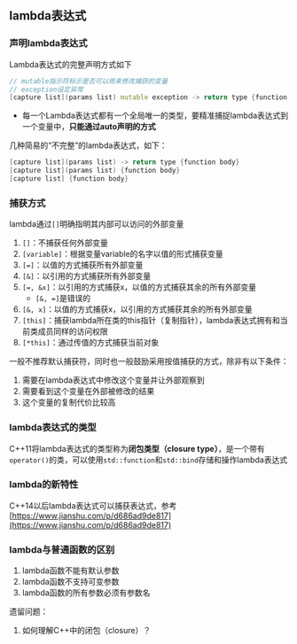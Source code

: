 ## lambda表达式

### 声明lambda表达式
Lambda表达式的完整声明方式如下
```C++
// mutable指示符标示是否可以用来修改捕获的变量
// exception设定异常
[capture list](params list) mutable exception -> return type {function body}
```

* 每一个Lambda表达式都有一个全局唯一的类型，要精准捕捉lambda表达式到一个变量中，**只能通过auto声明的方式**

几种简易的“不完整”的lambda表达式，如下：
```C++
[capture list](params list) -> return type {function body}
[capture list](params list) {function body}
[capture list] {function body}
```

### 捕获方式
lambda通过`[]`明确指明其内部可以访问的外部变量
1. `[]`：不捕获任何外部变量
2. `[variable]`：根据变量variable的名字以值的形式捕获变量
3. `[=]`：以值的方式捕获所有外部变量
4. `[&]`：以引用的方式捕获所有外部变量
5. `[=, &x]`：以引用的方式捕获x，以值的方式捕获其余的所有外部变量
    * `[&, =]`是错误的
6. `[&, x]`：以值的方式捕获x，以引用的方式捕获其余的所有外部变量
7. `[this]`：捕获lambda所在类的this指针（复制指针），lambda表达式拥有和当前类成员同样的访问权限
8. `[*this]`：通过传值的方式捕获当前对象

一般不推荐默认捕获符，同时也一般鼓励采用按值捕获的方式，除非有以下条件：
1. 需要在lambda表达式中修改这个变量并让外部观察到
2. 需要看到这个变量在外部被修改的结果
3. 这个变量的复制代价比较高

### lambda表达式的类型
C++11将lambda表达式的类型称为**闭包类型（closure type）**，是一个带有`operator()`的类，可以使用`std::function`和`std::bind`存储和操作lambda表达式

### lambda的新特性
C++14以后lambda表达式可以捕获表达式，参考[https://www.jianshu.com/p/d686ad9de817](https://www.jianshu.com/p/d686ad9de817)

### lambda与普通函数的区别
1. lambda函数不能有默认参数
2. lambda函数不支持可变参数
3. lambda函数的所有参数必须有参数名


遗留问题：
1. 如何理解C++中的闭包（closure）？
